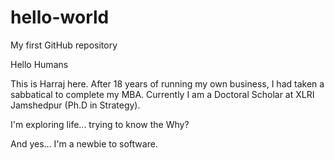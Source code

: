 # hello-world
My first GitHub repository

Hello Humans

This is Harraj here. 
After 18 years of running my own business, I had taken a sabbatical to complete my MBA.
Currently I am a Doctoral Scholar at XLRI Jamshedpur (Ph.D in Strategy).

I'm exploring life... trying to know the Why?

And yes... I'm a newbie to software.
